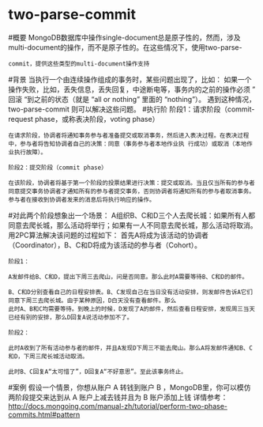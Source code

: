 # two-parse-commit
#概要
	MongoDB数据库中操作single-document总是原子性的，然而，涉及multi-document的操作，而不是原子性的。在这些情况下，使用two-parse-
	
	commit，提供这些类型的multi-document操作支持
#背景
	当执行一个由连续操作组成的事务时，某些问题出现了，比如：
	如果一个操作失败，比如，丢失信息，丢失回复，中途断电等，事务内的之前的操作必须 ” 回滚 “到之前的状态（就是 “all or nothing” 里面的 “nothing”）。
	遇到这种情况，two-parse-commit 则可以解决这些问题。
#执行阶
	阶段1：请求阶段（commit-request phase，或称表决阶段，voting phase）

	在请求阶段，协调者将通知事务参与者准备提交或取消事务，然后进入表决过程。在表决过程中，参与者将告知协调者自己的决策：同意（事务参与者本地作业执	行成功）或取消（本地作业执行故障）。

	阶段2：提交阶段（commit phase）

	在该阶段，协调者将基于第一个阶段的投票结果进行决策：提交或取消。当且仅当所有的参与者同意提交事务协调者才通知所有的参与者提交事务，否则协调者将通知所有的参与者取消事务。参与者在接收到协调者发来的消息后将执行响应的操作。
	


#对此两个阶段想象出一个场景：
	A组织B、C和D三个人去爬长城：如果所有人都同意去爬长城，那么活动将举行；如果有一人不同意去爬长城，那么活动将取消。用2PC算法解决该问题的过程如下：
	首先A将成为该活动的协调者（Coordinator），B、C和D将成为该活动的参与者（Cohort）。

	阶段1：

	A发邮件给B、C和D，提出下周三去爬山，问是否同意。那么此时A需要等待B、C和D的邮件。

	B、C和D分别查看自己的日程安排表。B、C发现自己在当日没有活动安排，则发邮件告诉A它们同意下周三去爬长城。由于某种原因，D白天没有查看邮件。那么
	此时A、B和C均需要等待。到晚上的时候，D发现了A的邮件，然后查看日程安排，发现周三当天已经有别的安排，那么D回复A说活动参加不了。
	
	阶段2：

	此时A收到了所有活动参与者的邮件，并且A发现D下周三不能去爬山。那么A将发邮件通知B、C和D，下周三爬长城活动取消。

	此时B、C回复A“太可惜了”，D回复A“不好意思”。至此该事务终止。
#案例
  	假设一个情景，你想从账户 A 转钱到账户 B ，MongoDB里，你可以模仿两阶段提交来达到从 A 账户上减去钱并且为 B 账户添加上钱
	详情参考：http://docs.mongoing.com/manual-zh/tutorial/perform-two-phase-commits.html#pattern

  
